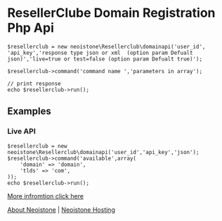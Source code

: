 # ResellerClube Domain Registration Php Api

```
$resellerclub = new neoistone\Resellerclub\domainapi('user_id', 'api_key','response type json or xml  (option param Defualt json)','live=true or test=false (option param Defualt true)');
```

```
$resellerclub->command('command name ','parameters in array');
```

```
// print response
echo $resellerclub->run();
```

## Examples ##
### Live API ###
```
$resellerclub = new neoistone\Resellerclub\domainapi('user_id','api_key','json');
$resellerclub->command('available',array(
  	'domain' => 'domain',
  	'tlds' => 'com',
));
echo $resellerclub->run();
```


[More infromtion click here](https://freeaccount.myorderbox.com/kb/answer/750)

[About Neoistone](https://www.neoistone.com) | [Neoistone Hosting](https://www.neoistone.com/hosting)
